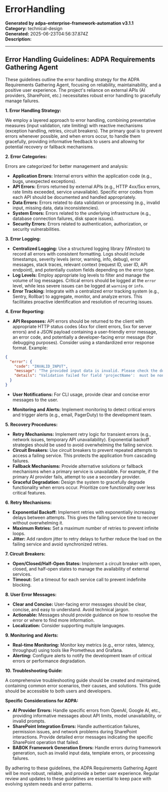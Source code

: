 # ErrorHandling

**Generated by adpa-enterprise-framework-automation v3.1.1**  
**Category:** technical-design  
**Generated:** 2025-06-23T04:56:37.874Z  
**Description:** 

---

## Error Handling Guidelines: ADPA Requirements Gathering Agent

These guidelines outline the error handling strategy for the ADPA Requirements Gathering Agent, focusing on reliability, maintainability, and a positive user experience.  The project's reliance on external APIs (AI providers, SharePoint, etc.) necessitates robust error handling to gracefully manage failures.

**1. Error Handling Strategy:**

We employ a layered approach to error handling, combining preventative measures (input validation, rate limiting) with reactive mechanisms (exception handling, retries, circuit breakers).  The primary goal is to prevent errors whenever possible, and when errors occur, to handle them gracefully, providing informative feedback to users and allowing for potential recovery or fallback mechanisms.

**2. Error Categories:**

Errors are categorized for better management and analysis:

* **Application Errors:** Internal errors within the application code (e.g., bugs, unexpected exceptions).
* **API Errors:** Errors returned by external APIs (e.g., HTTP 4xx/5xx errors, rate limits exceeded, service unavailable).  Specific error codes from each API should be documented and handled appropriately.
* **Data Errors:** Errors related to data validation or processing (e.g., invalid input, missing data, data inconsistencies).
* **System Errors:** Errors related to the underlying infrastructure (e.g., database connection failures, disk space issues).
* **Security Errors:** Errors related to authentication, authorization, or security vulnerabilities.

**3. Error Logging:**

* **Centralized Logging:** Use a structured logging library (Winston) to record all errors with consistent formatting.  Logs should include timestamps, severity levels (error, warning, info, debug), error messages, stack traces, relevant context (request ID, user ID, API endpoint), and potentially custom fields depending on the error type.
* **Log Levels:** Employ appropriate log levels to filter and manage the volume of log messages.  Critical errors should be logged at the `error` level, while less severe issues can be logged at `warning` or `info`.
* **Error Tracking:** Integrate with a centralized error tracking system (e.g., Sentry, Rollbar) to aggregate, monitor, and analyze errors.  This facilitates proactive identification and resolution of recurring issues.

**4. Error Reporting:**

* **API Responses:**  API errors should be returned to the client with appropriate HTTP status codes (4xx for client errors, 5xx for server errors) and a JSON payload containing a user-friendly error message, an error code, and potentially a developer-facing error message (for debugging purposes).  Consider using a standardized error response format.  Example:

```json
{
  "error": {
    "code": "INVALID_INPUT",
    "message": "The provided input data is invalid. Please check the documentation for valid input formats.",
    "details": "Validation failed for field 'projectName':  must be non-empty string" // For developers
  }
}
```

* **User Notifications:** For CLI usage, provide clear and concise error messages to the user.

* **Monitoring and Alerts:** Implement monitoring to detect critical errors and trigger alerts (e.g., email, PagerDuty) to the development team.


**5. Recovery Procedures:**

* **Retry Mechanisms:** Implement retry logic for transient errors (e.g., network issues, temporary API unavailability).  Exponential backoff strategies should be used to avoid overwhelming the failing service.
* **Circuit Breakers:** Use circuit breakers to prevent repeated attempts to access a failing service.  This protects the application from cascading failures.
* **Fallback Mechanisms:** Provide alternative solutions or fallback mechanisms when a primary service is unavailable.  For example, if the primary AI provider fails, attempt to use a secondary provider.
* **Graceful Degradation:** Design the system to gracefully degrade functionality when errors occur.  Prioritize core functionality over less critical features.

**6. Retry Mechanisms:**

* **Exponential Backoff:**  Implement retries with exponentially increasing delays between attempts. This gives the failing service time to recover without overwhelming it.
* **Maximum Retries:** Set a maximum number of retries to prevent infinite loops.
* **Jitter:** Add random jitter to retry delays to further reduce the load on the failing service and avoid synchronized retries.

**7. Circuit Breakers:**

* **Open/Closed/Half-Open States:** Implement a circuit breaker with open, closed, and half-open states to manage the availability of external services.
* **Timeout:** Set a timeout for each service call to prevent indefinite blocking.

**8. User Error Messages:**

* **Clear and Concise:** User-facing error messages should be clear, concise, and easy to understand. Avoid technical jargon.
* **Actionable:**  Messages should provide guidance on how to resolve the error or where to find more information.
* **Localization:** Consider supporting multiple languages.

**9. Monitoring and Alerts:**

* **Real-time Monitoring:** Monitor key metrics (e.g., error rates, latency, throughput) using tools like Prometheus and Grafana.
* **Alerting:** Configure alerts to notify the development team of critical errors or performance degradation.

**10. Troubleshooting Guide:**

A comprehensive troubleshooting guide should be created and maintained, containing common error scenarios, their causes, and solutions.  This guide should be accessible to both users and developers.

**Specific Considerations for ADPA:**

* **AI Provider Errors:** Handle specific errors from OpenAI, Google AI, etc., providing informative messages about API limits, model unavailability, or invalid prompts.
* **SharePoint Integration Errors:**  Handle authentication failures, permission issues, and network problems during SharePoint interactions.  Provide detailed error messages indicating the specific SharePoint operation that failed.
* **BABOK Framework Generation Errors:**  Handle errors during framework generation, such as invalid input data, template errors, or processing failures.


By adhering to these guidelines, the ADPA Requirements Gathering Agent will be more robust, reliable, and provide a better user experience.  Regular review and updates to these guidelines are essential to keep pace with evolving system needs and error patterns.
